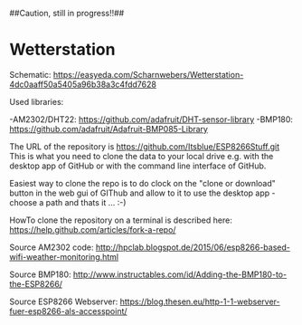 
##Caution, still in progress!!##
# Wetterstation



Schematic:
https://easyeda.com/Scharnwebers/Wetterstation-4dc0aaff50a5405a96b38a3c4fdd7628

Used libraries:

-AM2302/DHT22: https://github.com/adafruit/DHT-sensor-library
-BMP180: https://github.com/adafruit/Adafruit-BMP085-Library


The URL of the repository is https://github.com/Itsblue/ESP8266Stuff.git
This is what you need to clone the data to your local drive e.g. with the desktop app of GitHub or with the command line interface of GitHub.

Easiest way to clone the repo is to do clock on the "clone or download" button in the web gui of GIThub and allow to it to use the desktop app - choose a path and thats it ... :-)

HowTo clone the repository on a terminal is described here: https://help.github.com/articles/fork-a-repo/

Source AM2302 code:
http://hpclab.blogspot.de/2015/06/esp8266-based-wifi-weather-monitoring.html

Source BMP180:
http://www.instructables.com/id/Adding-the-BMP180-to-the-ESP8266/

Source ESP8266 Webserver:
https://blog.thesen.eu/http-1-1-webserver-fuer-esp8266-als-accesspoint/
